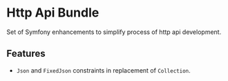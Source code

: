 Http Api Bundle
=====================

Set of Symfony enhancements to simplify process of http api development.
 
## Features

 - `Json` and `FixedJson` constraints in replacement of `Collection`.

